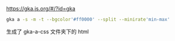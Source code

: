 https://gka.js.org/#/?id=gka
```bash
gka a -s -m -t --bgcolor'#ff0000' --split --minirate'min-max'
```
生成了 gka-a-css 文件夹下的 html
